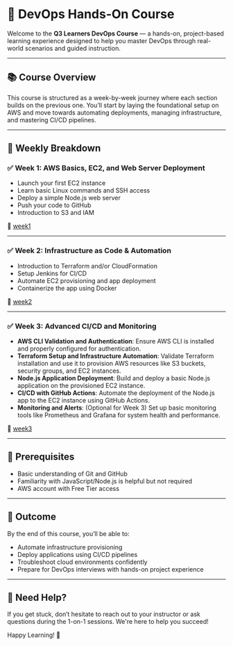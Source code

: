 # 🧠 DevOps Hands-On Course

Welcome to the **Q3 Learners DevOps Course** — a hands-on, project-based learning experience designed to help you master DevOps through real-world scenarios and guided instruction.

---

## 📚 Course Overview

This course is structured as a week-by-week journey where each section builds on the previous one. You’ll start by laying the foundational setup on AWS and move towards automating deployments, managing infrastructure, and mastering CI/CD pipelines.

---

## 📅 Weekly Breakdown

### ✅ Week 1: AWS Basics, EC2, and Web Server Deployment

- Launch your first EC2 instance
- Learn basic Linux commands and SSH access
- Deploy a simple Node.js web server
- Push your code to GitHub
- Introduction to S3 and IAM

📂 [week1](./week1)

---

### ✅ Week 2: Infrastructure as Code & Automation

- Introduction to Terraform and/or CloudFormation
- Setup Jenkins for CI/CD
- Automate EC2 provisioning and app deployment
- Containerize the app using Docker

📂 [week2](./week2)

---

### ✅ Week 3: Advanced CI/CD and Monitoring

- **AWS CLI Validation and Authentication**: Ensure AWS CLI is installed and properly configured for authentication.
- **Terraform Setup and Infrastructure Automation**: Validate Terraform installation and use it to provision AWS resources like S3 buckets, security groups, and EC2 instances.
- **Node.js Application Deployment**: Build and deploy a basic Node.js application on the provisioned EC2 instance.
- **CI/CD with GitHub Actions**: Automate the deployment of the Node.js app to the EC2 instance using GitHub Actions.
- **Monitoring and Alerts**: (Optional for Week 3) Set up basic monitoring tools like Prometheus and Grafana for system health and performance.

📂 [week3](./week3)

---

## 📌 Prerequisites

- Basic understanding of Git and GitHub
- Familiarity with JavaScript/Node.js is helpful but not required
- AWS account with Free Tier access

---

## 🚀 Outcome

By the end of this course, you’ll be able to:
- Automate infrastructure provisioning
- Deploy applications using CI/CD pipelines
- Troubleshoot cloud environments confidently
- Prepare for DevOps interviews with hands-on project experience

---

## 🙋 Need Help?

If you get stuck, don’t hesitate to reach out to your instructor or ask questions during the 1-on-1 sessions. We're here to help you succeed!

Happy Learning! 💪